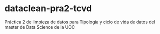 # dataclean-pra2-tcvd
Práctica 2 de limpieza de datos para Tipologia y ciclo de vida de datos del master de Data Science de la UOC
